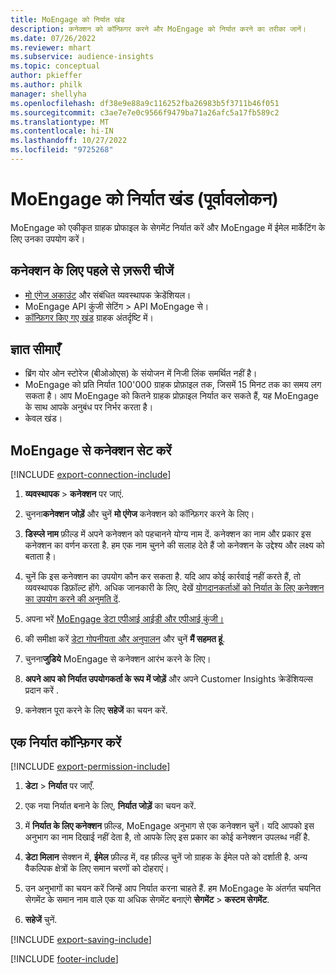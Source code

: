 ```yaml
---
title: MoEngage को निर्यात खंड
description: कनेक्शन को कॉन्फ़िगर करने और MoEngage को निर्यात करने का तरीका जानें।
ms.date: 07/26/2022
ms.reviewer: mhart
ms.subservice: audience-insights
ms.topic: conceptual
author: pkieffer
ms.author: philk
manager: shellyha
ms.openlocfilehash: df38e9e88a9c116252fba26983b5f3711b46f051
ms.sourcegitcommit: c3ae7e7e0c9566f9479ba71a26afc5a17fb589c2
ms.translationtype: MT
ms.contentlocale: hi-IN
ms.lasthandoff: 10/27/2022
ms.locfileid: "9725268"
---
```

# <a name="export-segments-to-moengage-preview"></a>MoEngage को निर्यात खंड (पूर्वावलोकन)

MoEngage को एकीकृत ग्राहक प्रोफाइल के सेगमेंट निर्यात करें और MoEngage में ईमेल मार्केटिंग के लिए उनका उपयोग करें।

## <a name="prerequisites-for-a-connection"></a>कनेक्शन के लिए पहले से ज़रूरी चीजें

- [मो एंगेज अकाउंट](https://www.moengage.com/) और संबंधित व्यवस्थापक क्रेडेंशियल।
- MoEngage API कुंजी सेटिंग > API MoEngage से।
- [कॉन्फ़िगर किए गए खंड](segments.md) ग्राहक अंतर्दृष्टि में।

## <a name="known-limitations"></a>ज्ञात सीमाएँ

- ब्रिंग योर ओन स्टोरेज (बीओओएस) के संयोजन में निजी लिंक समर्थित नहीं है।
- MoEngage को प्रति निर्यात 100'000 ग्राहक प्रोफ़ाइल तक, जिसमें 15 मिनट तक का समय लग सकता है। आप MoEngage को कितने ग्राहक प्रोफ़ाइल निर्यात कर सकते हैं, यह MoEngage के साथ आपके अनुबंध पर निर्भर करता है।
- केवल खंड।

## <a name="set-up-connection-to-moengage"></a>MoEngage से कनेक्शन सेट करें

[!INCLUDE [export-connection-include](includes/export-connection-admn.md)]

1. **व्यवस्थापक** > **कनेक्शन** पर जाएं.

1. चुनना**कनेक्शन जोड़ें** और चुनें **मो एंगेज** कनेक्शन को कॉन्फ़िगर करने के लिए।

1. **डिस्प्ले नाम** फ़ील्ड में अपने कनेक्शन को पहचानने योग्य नाम दें. कनेक्शन का नाम और प्रकार इस कनेक्शन का वर्णन करता है. हम एक नाम चुनने की सलाह देते हैं जो कनेक्शन के उद्देश्य और लक्ष्य को बताता है।

1. चुनें कि इस कनेक्शन का उपयोग कौन कर सकता है. यदि आप कोई कार्रवाई नहीं करते हैं, तो व्यवस्थापक डिफ़ॉल्ट होंगे. अधिक जानकारी के लिए, देखें [योगदानकर्ताओं को निर्यात के लिए कनेक्शन का उपयोग करने की अनुमति दें](connections.md#allow-contributors-to-use-a-connection-for-exports).

1. अपना भरें [MoEngage डेटा एपीआई आईडी और एपीआई कुंजी।](https://developers.moengage.com/hc/articles/4404674776724-Overview#:~:text=Navigate%20to%20Settings%20%3E%20APIs%20%3E%20DATA,ID%20Password%20%2D%20DATA%20API%20KEY)

1. की समीक्षा करें [डेटा गोपनीयता और अनुपालन](connections.md#data-privacy-and-compliance) और चुनें **मैं सहमत हूं**.

1. चुनना**जुडिये** MoEngage से कनेक्शन आरंभ करने के लिए।

1. **अपने आप को निर्यात उपयोगकर्ता के रूप में जोड़ें** और अपने Customer Insights क्रेडेंशियल्स प्रदान करें .

1. कनेक्शन पूरा करने के लिए **सहेजें** का चयन करें.

## <a name="configure-an-export"></a>एक निर्यात कॉन्फ़िगर करें

[!INCLUDE [export-permission-include](includes/export-permission.md)]

1. **डेटा** > **निर्यात** पर जाएँ.

1. एक नया निर्यात बनाने के लिए, **निर्यात जोड़ें** का चयन करें.

1. में **निर्यात के लिए कनेक्शन** फ़ील्ड, MoEngage अनुभाग से एक कनेक्शन चुनें। यदि आपको इस अनुभाग का नाम दिखाई नहीं देता है, तो आपके लिए इस प्रकार का कोई कनेक्शन उपलब्ध नहीं है.

1. **डेटा मिलान** सेक्शन में, **ईमेल** फ़ील्ड में, वह फ़ील्ड चुनें जो ग्राहक के ईमेल पते को दर्शाती है. अन्य वैकल्पिक क्षेत्रों के लिए समान चरणों को दोहराएं।

1. उन अनुभागों का चयन करें जिन्हें आप निर्यात करना चाहते हैं. हम MoEngage के अंतर्गत चयनित सेगमेंट के समान नाम वाले एक या अधिक सेगमेंट बनाएंगे **सेगमेंट** > **कस्टम सेगमेंट**.

1. **सहेजें** चुनें.

[!INCLUDE [export-saving-include](includes/export-saving.md)]

[!INCLUDE [footer-include](includes/footer-banner.md)]
